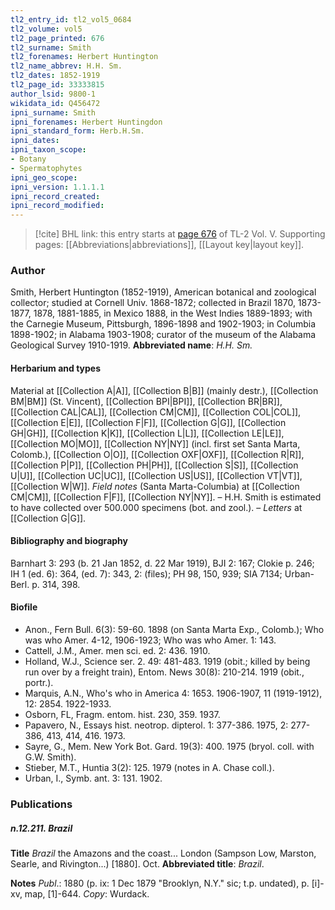 ```yaml
---
tl2_entry_id: tl2_vol5_0684
tl2_volume: vol5
tl2_page_printed: 676
tl2_surname: Smith
tl2_forenames: Herbert Huntington
tl2_name_abbrev: H.H. Sm.
tl2_dates: 1852-1919
tl2_page_id: 33333815
author_lsid: 9800-1
wikidata_id: Q456472
ipni_surname: Smith
ipni_forenames: Herbert Huntingdon
ipni_standard_form: Herb.H.Sm.
ipni_dates: 
ipni_taxon_scope: 
- Botany
- Spermatophytes
ipni_geo_scope: 
ipni_version: 1.1.1.1
ipni_record_created: 
ipni_record_modified:
---
```



> [!cite] BHL link: this entry starts at [page 676](https://www.biodiversitylibrary.org/page/33333815) of TL-2 Vol. V.
> Supporting pages: [[Abbreviations|abbreviations]], [[Layout key|layout key]].

### Author

Smith, Herbert Huntington (1852-1919), American botanical and zoological collector; studied at Cornell Univ. 1868-1872; collected in Brazil 1870, 1873-1877, 1878, 1881-1885, in Mexico 1888, in the West Indies 1889-1893; with the Carnegie Museum, Pittsburgh, 1896-1898 and 1902-1903; in Columbia 1898-1902; in Alabama 1903-1908; curator of the museum of the Alabama Geological Survey 1910-1919. 
**Abbreviated name**: *H.H. Sm.*

#### Herbarium and types

Material at [[Collection A|A]], [[Collection B|B]] (mainly destr.), [[Collection BM|BM]] (St. Vincent), [[Collection BPI|BPI]], [[Collection BR|BR]], [[Collection CAL|CAL]], [[Collection CM|CM]], [[Collection COL|COL]], [[Collection E|E]], [[Collection F|F]], [[Collection G|G]], [[Collection GH|GH]], [[Collection K|K]], [[Collection L|L]], [[Collection LE|LE]], [[Collection MO|MO]], [[Collection NY|NY]] (incl. first set Santa Marta, Colomb.), [[Collection O|O]], [[Collection OXF|OXF]], [[Collection R|R]], [[Collection P|P]], [[Collection PH|PH]], [[Collection S|S]], [[Collection U|U]], [[Collection UC|UC]], [[Collection US|US]], [[Collection VT|VT]], [[Collection W|W]]. *Field notes* (Santa Marta-Columbia) at [[Collection CM|CM]], [[Collection F|F]], [[Collection NY|NY]]. – H.H. Smith is estimated to have collected over 500.000 specimens (bot. and zool.). – *Letters* at [[Collection G|G]].

#### Bibliography and biography

Barnhart 3: 293 (b. 21 Jan 1852, d. 22 Mar 1919), BJI 2: 167; Clokie p. 246; IH 1 (ed. 6): 364, (ed. 7): 343, 2: (files); PH 98, 150, 939; SIA 7134; Urban-Berl. p. 314, 398.

#### Biofile

- Anon., Fern Bull. 6(3): 59-60. 1898 (on Santa Marta Exp., Colomb.); Who was who Amer. 4-12, 1906-1923; Who was who Amer. 1: 143.
- Cattell, J.M., Amer. men sci. ed. 2: 436. 1910.
- Holland, W.J., Science ser. 2. 49: 481-483. 1919 (obit.; killed by being run over by a freight train), Entom. News 30(8): 210-214. 1919 (obit., portr.).
- Marquis, A.N., Who's who in America 4: 1653. 1906-1907, 11 (1919-1912), 12: 2854. 1922-1933.
- Osborn, FL, Fragm. entom. hist. 230, 359. 1937.
- Papavero, N., Essays hist. neotrop. dipterol. 1: 377-386. 1975, 2: 277-386, 413, 414, 416. 1973.
- Sayre, G., Mem. New York Bot. Gard. 19(3): 400. 1975 (bryol. coll. with G.W. Smith).
- Stieber, M.T., Huntia 3(2): 125. 1979 (notes in A. Chase coll.).
- Urban, I., Symb. ant. 3: 131. 1902.

### Publications

##### n.12.211. Brazil

**Title**
*Brazil* the Amazons and the coast... London (Sampson Low, Marston, Searle, and Rivington...) \[1880\]. Oct.
**Abbreviated title**: *Brazil*.

**Notes**
*Publ*.: 1880 (p. ix: 1 Dec 1879 "Brooklyn, N.Y." sic; t.p. undated), p. \[i\]-xv, map, \[1\]-644. *Copy*: Wurdack.

